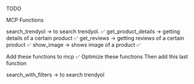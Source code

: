 TODO

MCP Functions

search_trendyol -> to search trendyol. ✅
get_product_details -> getting details of a certain product ✅
get_reviews -> getting reviews of a certain product ✅
show_image -> shows image of a product ✅

Add these functions to mcp ✅
Optimize these functions
Then add this last function

search_with_filters -> to search trendyol
